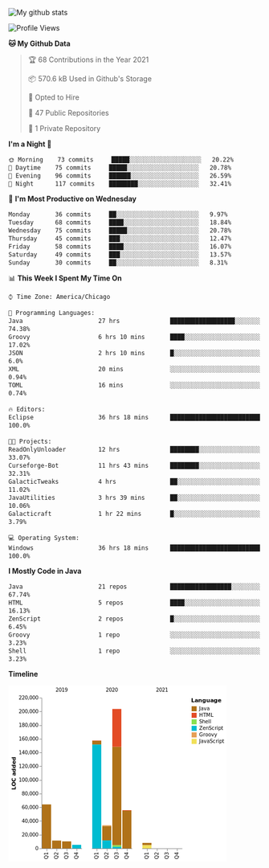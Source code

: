 ![My github stats](https://github-readme-stats.vercel.app/api?username=romvoid95&theme=gruvbox&include_all_commits=true&show_icons=true")

<!--START_SECTION:waka-->
![Profile Views](http://img.shields.io/badge/Profile%20Views-1-blue)

**🐱 My Github Data** 

> 🏆 68 Contributions in the Year 2021
 > 
> 📦 570.6 kB Used in Github's Storage 
 > 
> 💼 Opted to Hire
 > 
> 📜 47 Public Repositories 
 > 
> 🔑 1 Private Repository 
 > 
**I'm a Night 🦉** 

```text
🌞 Morning    73 commits     █████░░░░░░░░░░░░░░░░░░░░   20.22% 
🌆 Daytime    75 commits     █████░░░░░░░░░░░░░░░░░░░░   20.78% 
🌃 Evening    96 commits     ██████░░░░░░░░░░░░░░░░░░░   26.59% 
🌙 Night      117 commits    ████████░░░░░░░░░░░░░░░░░   32.41%

```
📅 **I'm Most Productive on Wednesday** 

```text
Monday       36 commits     ██░░░░░░░░░░░░░░░░░░░░░░░   9.97% 
Tuesday      68 commits     ████░░░░░░░░░░░░░░░░░░░░░   18.84% 
Wednesday    75 commits     █████░░░░░░░░░░░░░░░░░░░░   20.78% 
Thursday     45 commits     ███░░░░░░░░░░░░░░░░░░░░░░   12.47% 
Friday       58 commits     ████░░░░░░░░░░░░░░░░░░░░░   16.07% 
Saturday     49 commits     ███░░░░░░░░░░░░░░░░░░░░░░   13.57% 
Sunday       30 commits     ██░░░░░░░░░░░░░░░░░░░░░░░   8.31%

```


📊 **This Week I Spent My Time On** 

```text
⌚︎ Time Zone: America/Chicago

💬 Programming Languages: 
Java                     27 hrs              ██████████████████░░░░░░░   74.38% 
Groovy                   6 hrs 10 mins       ████░░░░░░░░░░░░░░░░░░░░░   17.02% 
JSON                     2 hrs 10 mins       █░░░░░░░░░░░░░░░░░░░░░░░░   6.0% 
XML                      20 mins             ░░░░░░░░░░░░░░░░░░░░░░░░░   0.94% 
TOML                     16 mins             ░░░░░░░░░░░░░░░░░░░░░░░░░   0.74%

🔥 Editors: 
Eclipse                  36 hrs 18 mins      █████████████████████████   100.0%

🐱‍💻 Projects: 
ReadOnlyUnloader         12 hrs              ████████░░░░░░░░░░░░░░░░░   33.07% 
Curseforge-Bot           11 hrs 43 mins      ████████░░░░░░░░░░░░░░░░░   32.31% 
GalacticTweaks           4 hrs               ██░░░░░░░░░░░░░░░░░░░░░░░   11.02% 
JavaUtilities            3 hrs 39 mins       ██░░░░░░░░░░░░░░░░░░░░░░░   10.06% 
Galacticraft             1 hr 22 mins        █░░░░░░░░░░░░░░░░░░░░░░░░   3.79%

💻 Operating System: 
Windows                  36 hrs 18 mins      █████████████████████████   100.0%

```

**I Mostly Code in Java** 

```text
Java                     21 repos            █████████████████░░░░░░░░   67.74% 
HTML                     5 repos             ████░░░░░░░░░░░░░░░░░░░░░   16.13% 
ZenScript                2 repos             █░░░░░░░░░░░░░░░░░░░░░░░░   6.45% 
Groovy                   1 repo              ░░░░░░░░░░░░░░░░░░░░░░░░░   3.23% 
Shell                    1 repo              ░░░░░░░░░░░░░░░░░░░░░░░░░   3.23%

```


**Timeline**

![Chart not found](https://raw.githubusercontent.com/ROMVoid95/ROMVoid95/master/charts/bar_graph.png) 


<!--END_SECTION:waka-->
